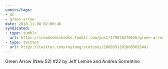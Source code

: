 ```yaml
---
comics/tags:
- dc
- green arrow
date: 2018-11-08 02:00:46
syndicated:
- type: tumblr
  url: https://ireadcomicbooks.tumblr.com/post/179878270636/green-arrow-new-52-22-by-jeff-lemire-and-andrea
- type: twitter
  url: https://twitter.com/roytang/statuses/1060351391808569344/
---
```


<p>Green Arrow (New 52) #22 by Jeff Lemire and Andrea Sorrentino<br/></p>